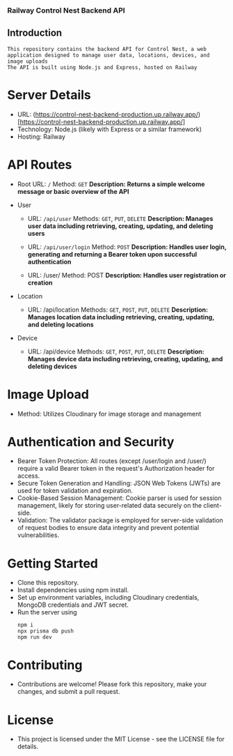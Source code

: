 ### Railway Control Nest Backend API

## Introduction
    This repository contains the backend API for Control Nest, a web application designed to manage user data, locations, devices, and image uploads
    The API is built using Node.js and Express, hosted on Railway
    
#  Server Details
- URL: (https://control-nest-backend-production.up.railway.app/)[https://control-nest-backend-production.up.railway.app/]
- Technology: Node.js (likely with Express or a similar framework)
- Hosting: Railway
  
#  API Routes
  - Root
    URL: `/`
    Method: `GET`
    **Description: Returns a simple welcome message or basic overview of the API**
    
  - User
    - URL: `/api/user`
      Methods: `GET`, `PUT`, `DELETE`
      **Description: Manages user data including retrieving, creating, updating, and deleting users**
    
    - URL: `/api/user/login`
      Method: `POST`
      **Description: Handles user login, generating and returning a Bearer token upon successful authentication**

    - URL: /user/
      Method: POST
      **Description: Handles user registration or creation**

  - Location
    - URL: /api/location
      Methods: `GET`, `POST`, `PUT`, `DELETE`
      **Description: Manages location data including retrieving, creating, updating, and deleting locations**
  - Device
    - URL: /api/device
      Methods: `GET`, `POST`, `PUT`, `DELETE`
      **Description: Manages device data including retrieving, creating, updating, and deleting devices**

# Image Upload
  - Method: Utilizes Cloudinary for image storage and management

# Authentication and Security
- Bearer Token Protection: All routes (except /user/login and /user/) require a valid Bearer token in the request's Authorization header for access.
- Secure Token Generation and Handling: JSON Web Tokens (JWTs) are used for token validation and expiration.
- Cookie-Based Session Management: Cookie parser is used for session management, likely for storing user-related data securely on the client-side.
- Validation: The validator package is employed for server-side validation of request bodies to ensure data integrity and prevent potential vulnerabilities.

# Getting Started
- Clone this repository.
- Install dependencies using npm install.
- Set up environment variables, including Cloudinary credentials, MongoDB credentials and JWT secret.
- Run the server using
   ```
   npm i
   npx prisma db push
   npm run dev
  ```
  
# Contributing
- Contributions are welcome! Please fork this repository, make your changes, and submit a pull request.

# License
- This project is licensed under the MIT License - see the LICENSE file for details.
